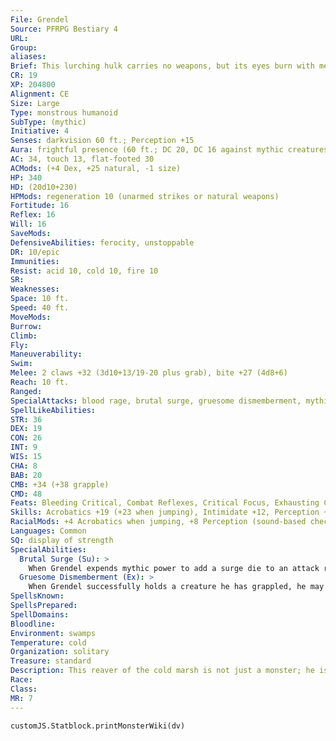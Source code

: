 ```yaml
---
File: Grendel
Source: PFRPG Bestiary 4
URL: 
Group: 
aliases: 
Brief: This lurching hulk carries no weapons, but its eyes burn with menace, and its long claws are caked with blood.
CR: 19
XP: 204800
Alignment: CE
Size: Large
Type: monstrous humanoid
SubType: (mythic)
Initiative: 4
Senses: darkvision 60 ft.; Perception +15
Aura: frightful presence (60 ft.; DC 20, DC 16 against mythic creatures)
AC: 34, touch 13, flat-footed 30
ACMods: (+4 Dex, +25 natural, -1 size)
HP: 340
HD: (20d10+230)
HPMods: regeneration 10 (unarmed strikes or natural weapons)
Fortitude: 16
Reflex: 16
Will: 16
SaveMods: 
DefensiveAbilities: ferocity, unstoppable
DR: 10/epic
Immunities: 
Resist: acid 10, cold 10, fire 10
SR: 
Weaknesses: 
Space: 10 ft.
Speed: 40 ft.
MoveMods: 
Burrow: 
Climb: 
Fly: 
Maneuverability: 
Swim: 
Melee: 2 claws +32 (3d10+13/19-20 plus grab), bite +27 (4d8+6)
Reach: 10 ft.
Ranged: 
SpecialAttacks: blood rage, brutal surge, gruesome dismemberment, mythic power (7/day, surge +1d10)
SpellLikeAbilities: 
STR: 36
DEX: 19
CON: 26
INT: 9
WIS: 15
CHA: 8
BAB: 20
CMB: +34 (+38 grapple)
CMD: 48
Feats: Bleeding Critical, Combat Reflexes, Critical Focus, Exhausting Critical, Great FortitudeM, Improved Critical (claw), Iron WillM, Power AttackM, Skill FocusM (Stealth), Tiring Critical
Skills: Acrobatics +19 (+23 when jumping), Intimidate +12, Perception +15 (+23 sound-based checks), Stealth +24, Swim +31
RacialMods: +4 Acrobatics when jumping, +8 Perception (sound-based checks)
Languages: Common
SQ: display of strength
SpecialAbilities:
  Brutal Surge (Su): >
    When Grendel expends mythic power to add a surge die to an attack roll, he also adds a surge die to that attack's damage roll. This is not an action and does not require him to expend any additional uses of mythic power to use this ability.
  Gruesome Dismemberment (Ex): >
    When Grendel successfully holds a creature he has grappled, he may expend one use of mythic power to attempt to dismember that creature. He attempts a grapple check; if successful, his target takes double his normal claw damage and the attack pulls off one of the target's legs or arms. The target is sickened until it receives magical healing (or until it recovers to full hit points by natural means), and takes 2d6 points of bleed damage each round. A creature with only one an arm cannot perform actions requiring two arms or two hands. A bipedal creature with one leg missing cannot walk or run; it can crawl or hop, but is denied its Dexterity bonus against all opponents. A quadrupedal creature with one leg missing is reduced to half normal speed. At the GM's discretion, creatures with more than four legs affected by this attack may be able to move at normal speed.
SpellsKnown: 
SpellsPrepared: 
SpellDomains: 
Bloodline: 
Environment: swamps
Temperature: cold
Organization: solitary
Treasure: standard
Description: This reaver of the cold marsh is not just a monster; he is a force of nature. Where there is peace and prosperity in the world, Grendel strikes, eager to prove that tranquility is transitory and death is the only constant. Grendel stalks the edge of his fens looking for quiet settlements. Under cover of night, he strikes, murdering the strong in their beds and chasing the terrified with demonic glee. He then takes the prize of his carnage deep into his fen where his lust for blood is grotesquely sated.
Race: 
Class: 
MR: 7
---
```

```dataviewjs
customJS.Statblock.printMonsterWiki(dv)
```
